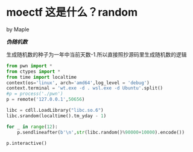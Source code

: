 # moectf 这是什么？random

by Maple

***伪随机数***

生成随机数的种子为一年中当前天数-1.所以直接照抄源码里生成随机数的逻辑

```python
from pwn import *
from ctypes import *
from time import localtime
context(os='linux', arch='amd64',log_level = 'debug')
context.terminal = 'wt.exe -d . wsl.exe -d Ubuntu'.split()
#p = process('./pwn')
p = remote('127.0.0.1',50656)

libc = cdll.LoadLibrary("libc.so.6")
libc.srandom(localtime().tm_yday - 1)

for _ in range(12):
    p.sendlineafter(b'\n',str(libc.random()%90000+10000).encode())

p.interactive()
```

